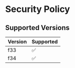# Security Policy

## Supported Versions

| Version | Supported          |
| ------- | ------------------ |
| f33   | :white_check_mark: |
| f34   | :white_check_mark:                |
